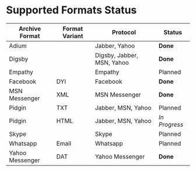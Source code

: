 Supported Formats Status
========================


| Archive Format  | Format Variant | Protocol                   | Status        |
|-----------------|----------------|----------------------------|---------------|
| Adium           |                | Jabber, Yahoo              | **Done**      |
| Digsby          |                | Digsby, Jabber, MSN, Yahoo | **Done**      |
| Empathy         |                | Empathy                    | Planned       |
| Facebook        | DYI            | Facebook                   | **Done**      |
| MSN Messenger   | XML            | MSN Messenger              | **Done**      |
| Pidgin          | TXT            | Jabber, MSN, Yahoo         | Planned       |
| Pidgin          | HTML           | Jabber, MSN, Yahoo         | *In Progress* |
| Skype           |                | Skype                      | Planned       |
| Whatsapp        | Email          | Whatsapp                   | Planned       |
| Yahoo Messenger | DAT            | Yahoo Messenger            | **Done**      |
